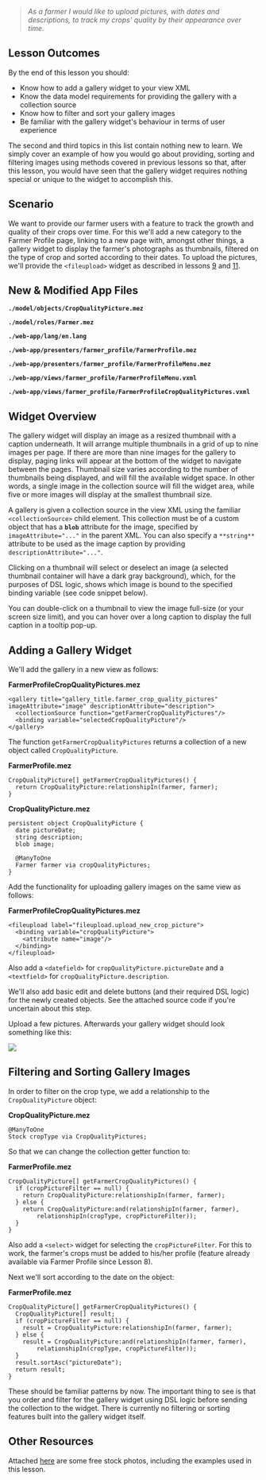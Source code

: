 > _As a farmer I would like to upload pictures, with dates and descriptions, to track my crops' quality by their appearance over time._

## Lesson Outcomes

By the end of this lesson you should:

  * Know how to add a gallery widget to your view XML
  * Know the data model requirements for providing the gallery with a collection source
  * Know how to filter and sort your gallery images
  * Be familiar with the gallery widget's behaviour in terms of user experience



The second and third topics in this list contain nothing new to learn. We simply cover an example of how you would go about providing, sorting and filtering images using methods covered in previous lessons so that, after this lesson, you would have seen that the gallery widget requires nothing special or unique to the widget to accomplish this.

## Scenario

We want to provide our farmer users with a feature to track the growth and quality of their crops over time. For this we'll add a new category to the Farmer Profile page, linking to a new page with, amongst other things, a gallery widget to display the farmer's photographs as thumbnails, filtered on the type of crop and sorted according to their dates. To upload the pictures, we'll provide the `<fileupload>` widget as described in lessons [9](/wiki/spaces/HTUT/pages/5734997/Lesson+09+CSV+Upload+and+Parsing) and [11](/wiki/spaces/HTUT/pages/5737864/Lesson+11+FileBrowser+UUID+fromString).

## New & Modified App Files

**`./model/objects/CropQualityPicture.mez`**

**`./model/roles/Farmer.mez`**

**`./web-app/lang/en.lang`**

**`./web-app/presenters/farmer_profile/FarmerProfile.mez`**

**`./web-app/presenters/farmer_profile/FarmerProfileMenu.mez`**

**`./web-app/views/farmer_profile/FarmerProfileMenu.vxml`**

**`./web-app/views/farmer_profile/FarmerProfileCropQualityPictures.vxml`**

## Widget Overview

The gallery widget will display an image as a resized thumbnail with a caption underneath. It will arrange multiple thumbnails in a grid of up to nine images per page. If there are more than nine images for the gallery to display, paging links will appear at the bottom of the widget to navigate between the pages. Thumbnail size varies according to the number of thumbnails being displayed, and will fill the available widget space. In other words, a single image in the collection source will fill the widget area, while five or more images will display at the smallest thumbnail size.

A gallery is given a collection source in the view XML using the familiar `<collectionSource>` child element. This collection must be of a custom object that has a **`blob`** attribute for the image, specified by `imageAttribute="..."` in the parent XML. You can also specify a `**string**` attribute to be used as the image caption by providing `descriptionAttribute="..."`.

Clicking on a thumbnail will select or deselect an image (a selected thumbnail container will have a dark gray background), which, for the purposes of DSL logic, shows which image is bound to the specified binding variable (see code snippet below).

You can double-click on a thumbnail to view the image full-size (or your screen size limit), and you can hover over a long caption to display the full caption in a tooltip pop-up.

## Adding a Gallery Widget

We'll add the gallery in a new view as follows:

**FarmerProfileCropQualityPictures.mez**
    
    
    <gallery title="gallery_title.farmer_crop_quality_pictures" imageAttribute="image" descriptionAttribute="description">
      <collectionSource function="getFarmerCropQualityPictures"/>
      <binding variable="selectedCropQualityPicture"/>
    </gallery>

The function `getFarmerCropQualityPictures` returns a collection of a new object called `CropQualityPicture`.

**FarmerProfile.mez**
    
    
    CropQualityPicture[] getFarmerCropQualityPictures() {
      return CropQualityPicture:relationshipIn(farmer, farmer);
    }

**CropQualityPicture.mez**
    
    
    persistent object CropQualityPicture {
      date pictureDate;
      string description;
      blob image;
    
      @ManyToOne
      Farmer farmer via cropQualityPictures;
    }

Add the functionality for uploading gallery images on the same view as follows:

**FarmerProfileCropQualityPictures.mez**
    
    
    <fileupload label="fileupload.upload_new_crop_picture">
      <binding variable="cropQualityPicture">
        <attribute name="image"/>
      </binding>
    </fileupload>

Also add a `<datefield>` for `cropQualityPicture.pictureDate` and a `<textfield>` for `cropQualityPicture.description`.

We'll also add basic edit and delete buttons (and their required DSL logic) for the newly created objects. See the attached source code if you're uncertain about this step.

Upload a few pictures. Afterwards your gallery widget should look something like this:

![](https://mezzaninewiki.atlassian.net/wiki/download/thumbnails/5736808/Screen%20Shot%202018-04-15%20at%2020.22.01.png?version=1&modificationDate=1523826850509&cacheVersion=1&api=v2&width=460&height=400)

## Filtering and Sorting Gallery Images

In order to filter on the crop type, we add a relationship to the `CropQualityPicture` object:

**CropQualityPicture.mez**
    
    
    @ManyToOne
    Stock cropType via CropQualityPictures;

So that we can change the collection getter function to:

**FarmerProfile.mez**
    
    
    CropQualityPicture[] getFarmerCropQualityPictures() {
      if (cropPictureFilter == null) {
        return CropQualityPicture:relationshipIn(farmer, farmer);
      } else {
        return CropQualityPicture:and(relationshipIn(farmer, farmer),
            relationshipIn(cropType, cropPictureFilter));
      }
    }

Also add a `<select>` widget for selecting the `cropPictureFilter`. For this to work, the farmer's crops must be added to his/her profile (feature already available via Farmer Profile since Lesson 8).

Next we'll sort according to the date on the object:

**FarmerProfile.mez**
    
    
    CropQualityPicture[] getFarmerCropQualityPictures() {
      CropQualityPicture[] result;
      if (cropPictureFilter == null) {
        result = CropQualityPicture:relationshipIn(farmer, farmer);
      } else {
        result = CropQualityPicture:and(relationshipIn(farmer, farmer),
            relationshipIn(cropType, cropPictureFilter));
      }
      result.sortAsc("pictureDate");
      return result;
    }

These should be familiar patterns by now. The important thing to see is that you order and filter for the gallery widget using DSL logic before sending the collection to the widget. There is currently no filtering or sorting features built into the gallery widget itself.





## Other Resources

Attached [here](/wiki/download/attachments/5736808/Pexels%20Stock%20Photos.zip?version=1&modificationDate=1523826850190&cacheVersion=1&api=v2) are some free stock photos, including the examples used in this lesson.
